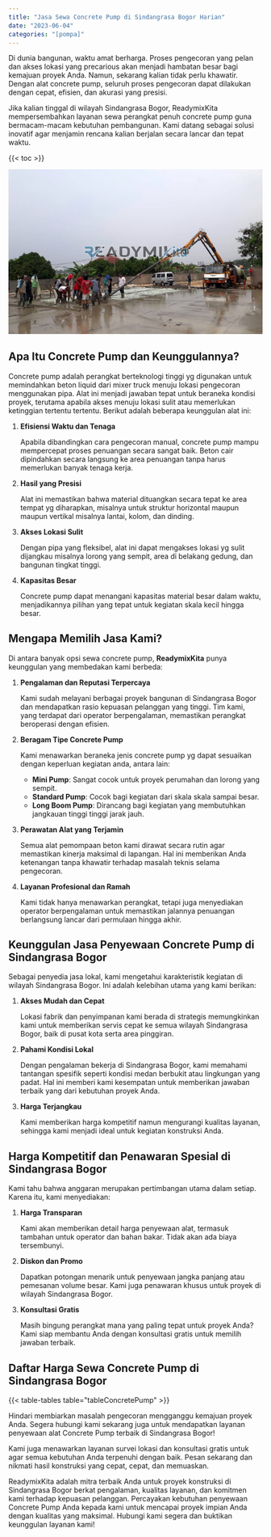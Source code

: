 ```yaml
---
title: "Jasa Sewa Concrete Pump di Sindangrasa Bogor Harian"
date: "2023-06-04"
categories: "[pompa]"
---
```


Di dunia bangunan, waktu amat berharga. Proses pengecoran yang pelan dan akses lokasi yang precarious akan menjadi hambatan besar bagi kemajuan proyek Anda. Namun, sekarang kalian tidak perlu khawatir. Dengan alat concrete pump, seluruh proses pengecoran dapat dilakukan dengan cepat, efisien, dan akurasi yang presisi.

Jika kalian tinggal di wilayah Sindangrasa Bogor, ReadymixKita mempersembahkan layanan sewa perangkat penuh concrete pump guna bermacam-macam kebutuhan pembangunan. Kami datang sebagai solusi inovatif agar menjamin rencana kalian berjalan secara lancar dan tepat waktu.

{{< toc >}}

![Jasa Sewa Concrete Pump di Sindangrasa Bogor Harian](/images/pompa/sewa-pompa-07.jpg)

## Apa Itu Concrete Pump dan Keunggulannya?

Concrete pump adalah perangkat berteknologi tinggi yg digunakan untuk memindahkan beton liquid dari mixer truck menuju lokasi pengecoran menggunakan pipa. Alat ini menjadi jawaban tepat untuk beraneka kondisi proyek, terutama apabila akses menuju lokasi sulit atau memerlukan ketinggian tertentu tertentu. Berikut adalah beberapa keunggulan alat ini:

1. **Efisiensi Waktu dan Tenaga**

   Apabila dibandingkan cara pengecoran manual, concrete pump mampu mempercepat proses penuangan secara sangat baik. Beton cair dipindahkan secara langsung ke area penuangan tanpa harus memerlukan banyak tenaga kerja.

2. **Hasil yang Presisi**

   Alat ini memastikan bahwa material dituangkan secara tepat ke area tempat yg diharapkan, misalnya untuk struktur horizontal maupun maupun vertikal misalnya lantai, kolom, dan dinding.

3. **Akses Lokasi Sulit**

   Dengan pipa yang fleksibel, alat ini dapat mengakses lokasi yg sulit dijangkau misalnya lorong yang sempit, area di belakang gedung, dan bangunan tingkat tinggi.

4. **Kapasitas Besar**

   Concrete pump dapat menangani kapasitas material besar dalam waktu, menjadikannya pilihan yang tepat untuk kegiatan skala kecil hingga besar.

## Mengapa Memilih Jasa Kami?

Di antara banyak opsi sewa concrete pump, **ReadymixKita** punya keunggulan yang membedakan kami berbeda:

1. **Pengalaman dan Reputasi Terpercaya**

   Kami sudah melayani berbagai proyek bangunan di Sindangrasa Bogor dan mendapatkan rasio kepuasan pelanggan yang tinggi. Tim kami, yang terdapat dari operator berpengalaman, memastikan perangkat beroperasi dengan efisien.

2. **Beragam Tipe Concrete Pump**

   Kami menawarkan beraneka jenis concrete pump yg dapat sesuaikan dengan keperluan kegiatan anda, antara lain:
   - **Mini Pump**: Sangat cocok untuk proyek perumahan dan lorong yang sempit.
   - **Standard Pump**: Cocok bagi kegiatan dari skala skala sampai besar.
   - **Long Boom Pump**: Dirancang bagi kegiatan yang membutuhkan jangkauan tinggi tinggi jarak jauh.

3. **Perawatan Alat yang Terjamin**

   Semua alat pemompaan beton kami dirawat secara rutin agar memastikan kinerja maksimal di lapangan. Hal ini memberikan Anda ketenangan tanpa khawatir terhadap masalah teknis selama pengecoran.

4. **Layanan Profesional dan Ramah**

   Kami tidak hanya menawarkan perangkat, tetapi juga menyediakan operator berpengalaman untuk memastikan jalannya penuangan berlangsung lancar dari permulaan hingga akhir.

## Keunggulan Jasa Penyewaan Concrete Pump di Sindangrasa Bogor

Sebagai penyedia jasa lokal, kami mengetahui karakteristik kegiatan di wilayah Sindangrasa Bogor. Ini adalah kelebihan utama yang kami berikan:

1. **Akses Mudah dan Cepat**

   Lokasi fabrik dan penyimpanan kami berada di strategis memungkinkan kami untuk memberikan servis cepat ke semua wilayah Sindangrasa Bogor, baik di pusat kota serta area pinggiran.

2. **Pahami Kondisi Lokal**

   Dengan pengalaman bekerja di Sindangrasa Bogor, kami memahami tantangan spesifik seperti kondisi medan berbukit atau lingkungan yang padat. Hal ini memberi kami kesempatan untuk memberikan jawaban terbaik yang dari kebutuhan proyek Anda.

3. **Harga Terjangkau**

   Kami memberikan harga kompetitif namun mengurangi kualitas layanan, sehingga kami menjadi ideal untuk kegiatan konstruksi Anda.

## Harga Kompetitif dan Penawaran Spesial di Sindangrasa Bogor

Kami tahu bahwa anggaran merupakan pertimbangan utama dalam setiap. Karena itu, kami menyediakan:

1. **Harga Transparan**

   Kami akan memberikan detail harga penyewaan alat, termasuk tambahan untuk operator dan bahan bakar. Tidak akan ada biaya tersembunyi.

2. **Diskon dan Promo**

   Dapatkan potongan menarik untuk penyewaan jangka panjang atau pemesanan volume besar. Kami juga penawaran khusus untuk proyek di wilayah Sindangrasa Bogor.

3. **Konsultasi Gratis**

   Masih bingung perangkat mana yang paling tepat untuk proyek Anda? Kami siap membantu Anda dengan konsultasi gratis untuk memilih jawaban terbaik.

## Daftar Harga Sewa Concrete Pump di Sindangrasa Bogor

{{< table-tables table="tableConcretePump" >}}

Hindari membiarkan masalah pengecoran mengganggu kemajuan proyek Anda. Segera hubungi kami sekarang juga untuk mendapatkan layanan penyewaan alat Concrete Pump terbaik di Sindangrasa Bogor!

Kami juga menawarkan layanan survei lokasi dan konsultasi gratis untuk agar semua kebutuhan Anda terpenuhi dengan baik. Pesan sekarang dan nikmati hasil konstruksi yang cepat, cepat, dan memuaskan.

ReadymixKita adalah mitra terbaik Anda untuk proyek konstruksi di Sindangrasa Bogor berkat pengalaman, kualitas layanan, dan komitmen kami terhadap kepuasan pelanggan. Percayakan kebutuhan penyewaan Concrete Pump Anda kepada kami untuk mencapai proyek impian Anda dengan kualitas yang maksimal. Hubungi kami segera dan buktikan keunggulan layanan kami!